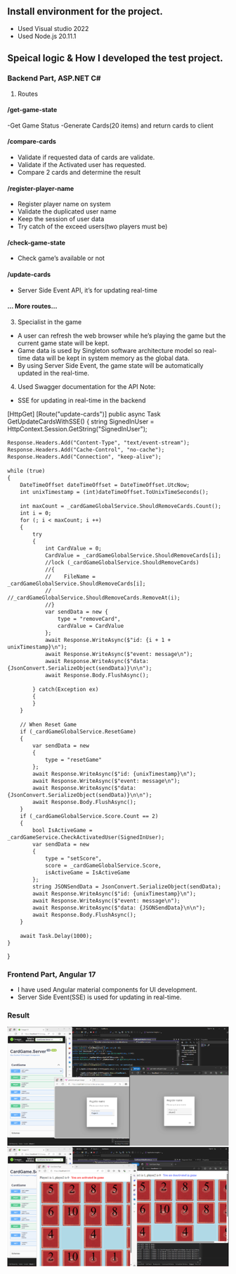 ## Install environment for the project.
- Used Visual studio 2022
- Used Node.js 20.11.1

## Speical logic & How I developed the test project.

###	Backend Part, ASP.NET C#

1)	Routes
#### /get-game-state
-Get Game Status
-Generate Cards(20 items) and return cards to client
#### /compare-cards
- Validate if requested data of cards are validate.
-	Validate if the Activated user has requested.
- Compare 2 cards and determine the result
#### /register-player-name
- Register player name on system
-	Validate the duplicated user name
-	Keep the session of user data
-	Try catch of the exceed users(two players must be)
#### /check-game-state
- Check game’s available or not
#### /update-cards
- Server Side Event API, it’s for updating real-time
#### … More routes…	

3)	Specialist in the game
-	A user can refresh the web browser while he’s playing the game but the current game state will be kept.
-	Game data is used by Singleton software architecture model so real-time data will be kept in system memory as the global data.
-	By using Server Side Event, the game state will be automatically updated in the real-time.
4)	Used Swagger documentation for the API
Note:
-	SSE for updating in real-time in the backend

[HttpGet]
[Route("update-cards")]
public async Task<IActionResult> GetUpdateCardsWithSSE()
{
    string SignedInUser = HttpContext.Session.GetString("SignedInUser");

    Response.Headers.Add("Content-Type", "text/event-stream");
    Response.Headers.Add("Cache-Control", "no-cache");
    Response.Headers.Add("Connection", "keep-alive");

    while (true)
    {
        DateTimeOffset dateTimeOffset = DateTimeOffset.UtcNow;
        int unixTimestamp = (int)dateTimeOffset.ToUnixTimeSeconds();

        int maxCount = _cardGameGlobalService.ShouldRemoveCards.Count();
        int i = 0;
        for (; i < maxCount; i ++)
        {
            try
            {
                int CardValue = 0;
                CardValue = _cardGameGlobalService.ShouldRemoveCards[i];
                //lock (_cardGameGlobalService.ShouldRemoveCards)
                //{
                //    FileName = _cardGameGlobalService.ShouldRemoveCards[i];
                //    //_cardGameGlobalService.ShouldRemoveCards.RemoveAt(i);
                //}
                var sendData = new { 
                    type = "removeCard",
                    cardValue = CardValue
                };
                await Response.WriteAsync($"id: {i + 1 + unixTimestamp}\n");
                await Response.WriteAsync($"event: message\n");
                await Response.WriteAsync($"data: {JsonConvert.SerializeObject(sendData)}\n\n");
                await Response.Body.FlushAsync();

            } catch(Exception ex)
            {
            }
        }

        // When Reset Game
        if (_cardGameGlobalService.ResetGame)
        {
            var sendData = new
            {
                type = "resetGame"
            };
            await Response.WriteAsync($"id: {unixTimestamp}\n");
            await Response.WriteAsync($"event: message\n");
            await Response.WriteAsync($"data: {JsonConvert.SerializeObject(sendData)}\n\n");
            await Response.Body.FlushAsync();
        }
        if (_cardGameGlobalService.Score.Count == 2)
        {
            bool IsActiveGame = _cardGameService.CheckActivatedUser(SignedInUser);
            var sendData = new
            {
                type = "setScore",
                score = _cardGameGlobalService.Score,
                isActiveGame = IsActiveGame
            };
            string JSONSendData = JsonConvert.SerializeObject(sendData);
            await Response.WriteAsync($"id: {unixTimestamp}\n");
            await Response.WriteAsync($"event: message\n");
            await Response.WriteAsync($"data: {JSONSendData}\n\n");
            await Response.Body.FlushAsync();
        }

        await Task.Delay(1000);
    }
}

###	Frontend Part, Angular 17
-	I have used Angular material components for UI development.
-	Server Side Event(SSE) is used for updating in real-time.


### Result
![alt text](https://github.com/starsoftdev/card-game-asp-angular/blob/master/1.png?raw=true)
![alt text](https://github.com/starsoftdev/card-game-asp-angular/blob/master/2.png?raw=true)

